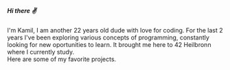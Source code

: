 ##### Hi there :v:

I'm Kamil, I am another 22 years old dude with love for coding. For the last 2 years I've been exploring various concepts of programming, constantly looking for new oportunities to learn. It brought me here to 42 Heilbronn where I currently study.<br />Here are some of my favorite projects.
